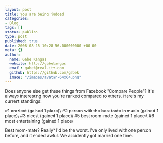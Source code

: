 ```yaml
---
layout: post
title: You are being judged
categories:
- Blog
tags: []
status: publish
type: post
published: true
date: 2008-08-25 10:28:56.000000000 +00:00
meta: {}
author:
  name: Gabe Kangas
  website: http://gabekangas
  email: gabek@real-ity.com
  github: https://github.com/gabek
  image: "/images/avatar-64x64.png"
---
```

Does anyone else get these things from Facebook \"Compare People\"?  It\'s always interesting how you\'re ranked compared to others. Here\'s my current standings:

\#1 craziest (gained 1 place)\ \#2 person with the best taste in music (gained 1 place)\ \#3 nicest (gained 1 place)\ \#5 best room-mate (gained 1 place)\ \#6 most entertaining (gained 1 place)

Best room-mate? Really? I\'d be the worst. I\'ve only lived with one person before, and it ended awful. We accidently got married one time.
